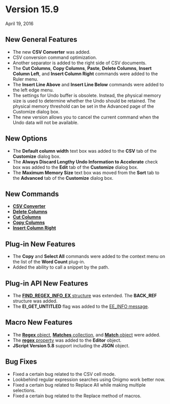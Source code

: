 # Version 15.9

April 19, 2016

## New General Features

- The new **CSV Converter** was added.
- CSV conversion command optimization.
- Another separator is added to the right side of CSV documents.
- The **Cut Columns**, **Copy Columns**, **Paste**, **Delete Columns**, **Insert Column Left**, and **Insert Column Right** commands were added to the Ruler menu.
- The **Insert Line Above** and **Insert Line Below** commands were added to the left edge menu.
- The settings for Undo buffer is obsolete. Instead, the physical memory size is used to determine whether the Undo should be retained. The physical memory threshold can be set in the Advanced page of the Customize dialog box.
- The new version allows you to cancel the current command when the Undo data will not be available.

## New Options

- The **Default column width** text box was added to the **CSV** tab of the **Customize** dialog box.
- The **Always Discard Lengthy Undo Information to Accelerate** check box was added to the **Edit** tab of the **Customize** dialog box.
- The **Maximum Memory Size** text box was moved from the **Sort** tab to the **Advanced** tab of the **Customize** dialog box.

## New Commands

- **[CSV Converter](../cmd/edit/csv_converter)**
- [**Delete Columns**](../cmd/edit/delete_column)
- [**Cut Columns**](../cmd/edit/cut_column)
- [**Copy Columns**](../cmd/edit/copy_column)
- [**Insert Column Right**](../cmd/edit/insert_column_right)

## Plug-in New Features

- The **Copy** and **Select All** commands were added to the context menu on the list of the **Word Count** plug-in.
- Added the ability to call a snippet by the path.

## Plug-in API New Features

- The [**FIND\_REGEX\_INFO\_EX** structure](../plugin/structure/find_regex_info_ex) was extended. The **BACK\_REF** structure was added.
- The **EI\_GET\_UNTITLED** flag was added to the [EE\_INFO message](../plugin/message/ee_info).

## Macro New Features

- The [**Regex** object](../macro/regex/index), [**Matches** collection](../macro/matches/index), and [**Match** object](../macro/match/index) were added.
- The [**regex** property](../macro/editor/regex) was added to the **Editor** object.
- **JScript Version 5.8** support including the **JSON** object.

## Bug Fixes

- Fixed a certain bug related to the CSV cell mode.
- Lookbehind regular expression searches using Onigmo work better now.
- Fixed a certain bug related to Replace All while making multiple selections.
- Fixed a certain bug related to the Replace method of macros.
